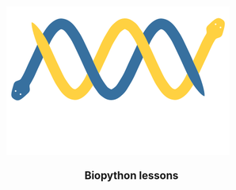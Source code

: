 <img src="./imgs/biopython_logo_white.png" alt="Biopython logo" align="center">
<h2 align="center">Biopython lessons</h2>
